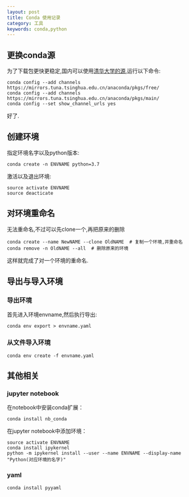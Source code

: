 ```yaml
---
layout: post
title: Conda 使用记录
category: 工具 
keywords: conda,python 
---
```

## 更换conda源
为了下载包更快更稳定,国内可以使用[清华大学的源](https://mirrors.tuna.tsinghua.edu.cn/help/anaconda/),运行以下命令:
```
conda config --add channels https://mirrors.tuna.tsinghua.edu.cn/anaconda/pkgs/free/
conda config --add channels https://mirrors.tuna.tsinghua.edu.cn/anaconda/pkgs/main/
conda config --set show_channel_urls yes
```
好了.

## 创建环境

指定环境名字以及python版本:
```
conda create -n ENVNAME python=3.7 
```

激活以及退出环境:
```
source activate ENVNAME
source deacticate
```

## 对环境重命名
无法重命名,不过可以先clone一个,再把原来的删除
```
conda create --name NewNAME --clone OldNAME  # 复制一个环境,并重命名
conda remove -n OldNAME --all  # 删除原来的环境
```
这样就完成了对一个环境的重命名.

## 导出与导入环境
### 导出环境

首先进入环境envname,然后执行导出:
```
conda env export > envname.yaml
```

### 从文件导入环境 
```
conda env create -f envname.yaml
```


## 其他相关

### jupyter notebook

在notebook中安装conda扩展：
```
conda install nb_conda
```

在jupyter notebook中添加环境：
```
source activate ENVNAME
conda install ipykernel
python -m ipykernel install --user --name ENVNAME --display-name "Python(对应环境的名字)"
```


### yaml

```
conda install pyyaml
```

